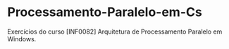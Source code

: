 # Processamento-Paralelo-em-Cs
Exercícios do curso [INF0082] Arquitetura de Processamento Paralelo em Windows.
